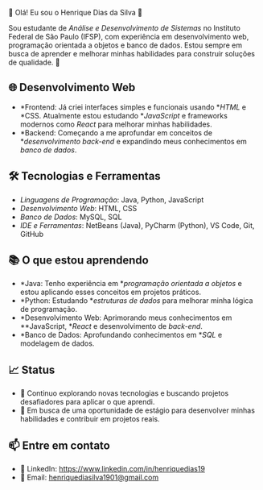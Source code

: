 👋 Olá! Eu sou o Henrique Dias da Silva 🚀  

Sou estudante de *Análise e Desenvolvimento de Sistemas* no Instituto Federal de São Paulo (IFSP), com experiência em desenvolvimento web, programação orientada a objetos e banco de dados. Estou sempre em busca de aprender e melhorar minhas habilidades para construir soluções de qualidade. 🚀  

## 🌐 Desenvolvimento Web  
- *Frontend: Já criei interfaces simples e funcionais usando **HTML* e *CSS. Atualmente estou estudando **JavaScript* e frameworks modernos como *React* para melhorar minhas habilidades.  
- *Backend: Começando a me aprofundar em conceitos de **desenvolvimento back-end* e expandindo meus conhecimentos em *banco de dados*.

## 🛠 Tecnologias e Ferramentas  
- *Linguagens de Programação*: Java, Python, JavaScript  
- *Desenvolvimento Web*: HTML, CSS  
- *Banco de Dados*: MySQL, SQL  
- *IDE e Ferramentas*: NetBeans (Java), PyCharm (Python), VS Code, Git, GitHub  

## 📚 O que estou aprendendo  
- *Java: Tenho experiência em **programação orientada a objetos* e estou aplicando esses conceitos em projetos práticos.  
- *Python: Estudando **estruturas de dados* para melhorar minha lógica de programação.  
- *Desenvolvimento Web: Aprimorando meus conhecimentos em **JavaScript, **React* e desenvolvimento de *back-end*.  
- *Banco de Dados: Aprofundando conhecimentos em **SQL* e modelagem de dados.  

## 📈 Status  
- 🚀 Continuo explorando novas tecnologias e buscando projetos desafiadores para aplicar o que aprendi.  
- 💼 Em busca de uma oportunidade de estágio para desenvolver minhas habilidades e contribuir em projetos reais.

## 📫 Entre em contato  
- 💼 LinkedIn: https://www.linkedin.com/in/henriquedias19  
- 📧 Email: henriquediasilva1901@gmail.com

